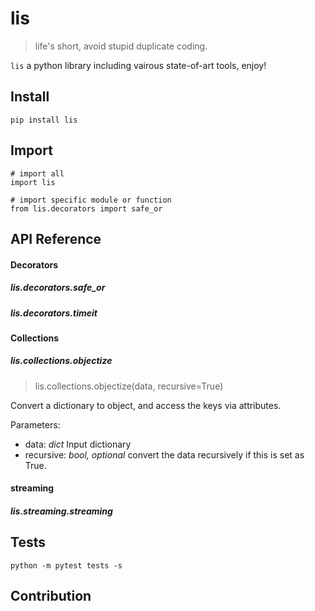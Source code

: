 # lis

> life's short, avoid stupid duplicate coding.

`lis` a python library including vairous state-of-art tools, enjoy!

## Install

```
pip install lis
```

## Import

```
# import all
import lis

# import specific module or function
from lis.decorators import safe_or
```


## API Reference

#### Decorators

##### lis.decorators.safe_or

##### lis.decorators.timeit

#### Collections

##### lis.collections.objectize

> lis.collections.objectize(data, recursive=True)

Convert a dictionary to object, and access the keys via attributes.

Parameters:
- data: _dict_
    Input dictionary
- recursive: _bool, optional_
    convert the data recursively if this is set as True.

#### streaming

##### lis.streaming.streaming



## Tests

```
python -m pytest tests -s
```

## Contribution

